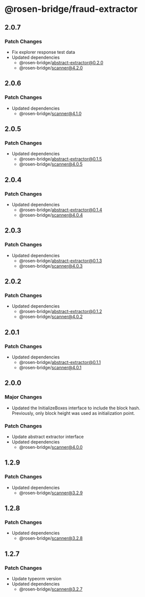 # @rosen-bridge/fraud-extractor

## 2.0.7

### Patch Changes

- Fix explorer response test data
- Updated dependencies
  - @rosen-bridge/abstract-extractor@0.2.0
  - @rosen-bridge/scanner@4.2.0

## 2.0.6

### Patch Changes

- Updated dependencies
  - @rosen-bridge/scanner@4.1.0

## 2.0.5

### Patch Changes

- Updated dependencies
  - @rosen-bridge/abstract-extractor@0.1.5
  - @rosen-bridge/scanner@4.0.5

## 2.0.4

### Patch Changes

- Updated dependencies
  - @rosen-bridge/abstract-extractor@0.1.4
  - @rosen-bridge/scanner@4.0.4

## 2.0.3

### Patch Changes

- Updated dependencies
  - @rosen-bridge/abstract-extractor@0.1.3
  - @rosen-bridge/scanner@4.0.3

## 2.0.2

### Patch Changes

- Updated dependencies
  - @rosen-bridge/abstract-extractor@0.1.2
  - @rosen-bridge/scanner@4.0.2

## 2.0.1

### Patch Changes

- Updated dependencies
  - @rosen-bridge/abstract-extractor@0.1.1
  - @rosen-bridge/scanner@4.0.1

## 2.0.0

### Major Changes

- Updated the InitializeBoxes interface to include the block hash. Previously, only block height was used as initialization point.

### Patch Changes

- Update abstract extractor interface
- Updated dependencies
  - @rosen-bridge/scanner@4.0.0

## 1.2.9

### Patch Changes

- Updated dependencies
  - @rosen-bridge/scanner@3.2.9

## 1.2.8

### Patch Changes

- Updated dependencies
  - @rosen-bridge/scanner@3.2.8

## 1.2.7

### Patch Changes

- Update typeorm version
- Updated dependencies
  - @rosen-bridge/scanner@3.2.7

